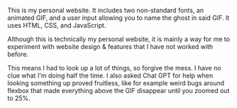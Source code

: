 This is my personal website.
It includes two non-standard fonts, an animated GIF, and a user input allowing you to name the ghost in said GIF.
It uses HTML, CSS, and JavaScript.

Although this is technically my personal website, it is mainly a way for me to experiment with website design & features that I have not worked with before.

This means I had to look up a lot of things, so forgive the mess.
I have no clue what I'm doing half the time.
I also asked Chat GPT for help when looking something up proved fruitless, like for example weird bugs around flexbox that made everything above the GIF disappear until you zoomed out to 25%.
